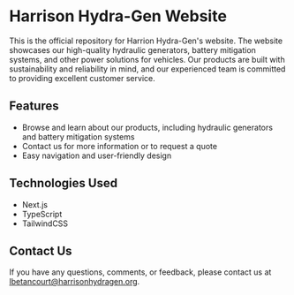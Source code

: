 # Harrison Hydra-Gen Website

This is the official repository for Harrion Hydra-Gen's website. The website showcases our high-quality hydraulic generators, battery mitigation systems, and other power solutions for vehicles. Our products are built with sustainability and reliability in mind, and our experienced team is committed to providing excellent customer service.

## Features

- Browse and learn about our products, including hydraulic generators and battery mitigation systems
- Contact us for more information or to request a quote
- Easy navigation and user-friendly design

## Technologies Used

- Next.js
- TypeScript
- TailwindCSS

## Contact Us

If you have any questions, comments, or feedback, please contact us at lbetancourt@harrisonhydragen.org.

